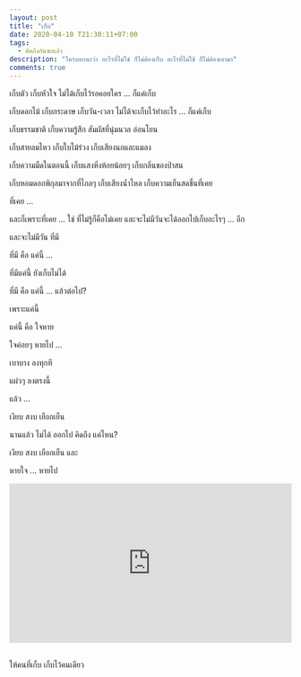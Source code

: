 ```yaml
---
layout: post
title: "เก็บ"
date: 2020-04-10 T21:30:11+07:00
tags:
  - คิดถึงกันซะแล้ว
description: "ใครบอกนะว่า อะไรที่ไม่ใช่ ก็ไม่ต้องเก็บ อะไรที่ไม่ใช้ ก็ไม่ต้องเอามา"
comments: true
---
```

เก็บตัว เก็บหัวใจ ไม่ได้เก็บไว้รอคอยใคร ... ก็แค่เก็บ

เก็บดอกไม้ เก็บกระดาษ เก็บวัน-เวลา ไม่ได้จะเก็บไว้ทำอะไร ... ก็แค่เก็บ

เก็บธรรมชาติ เก็บความรู้สึก สัมผัสที่นุ่มนวล อ่อนโยน

เก็บสายลมไหว เก็บใบไม้ร่วง เก็บเสียงนกและแมลง

เก็บความมืดในตอนนี้ เก็บแสงหิ่งห้อยน้อยๆ เก็บกลิ่นของป่าสน

เก็บหอมดอกพิกุลมาจากที่ไกลๆ เก็บเสียงน้ำไหล เก็บความเย็นสดชื่นที่เคย

ที่เคย ...

และก็เพราะที่เคย ... ใช่ ที่ไม่รู้ก็คือไม่เคย และจะไม่มีวันจะได้ออกไปเก็บอะไรๆ ... อีก

และจะไม่มีวัน ที่มี

ที่มี คือ แค่นี้ ...

ที่มีแค่นี้ ยังเก็บไม่ได้

ที่มี คือ แค่นี้ ... แล้วต่อไป?

เพราะแค่นี้

แค่นี้ คือ ใจหาย

ใจค่อยๆ หายไป ...

เบาบาง ลงทุกที

แผ่วๆ ลงตรงนี้

แล้ว ...

เงียบ สงบ เยือกเย็น

นานแล้ว ไม่ได้ ออกไป คิดถึง แค่ไหน?

เงียบ สงบ เยือกเย็น และ

หายใจ ... หายไป

<div style="position:relative;width:100%;height:0;padding-bottom:56.25%;">
<iframe style="width:100%;height:100%;position:absolute;top:0;left:0;" src="https://www.youtube.com/embed/7voSN82FGF0" frameborder="0" allow="autoplay; encrypted-media" allowfullscreen>
</iframe>
</div>
<br />

ให้คนที่เก็บ <i class="fa fa-heart" style="color:#C38FD6"></i> เก็บไว้คนเดียว
